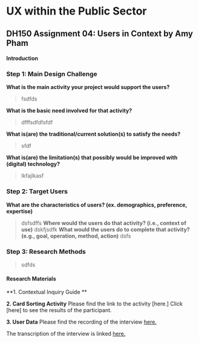 # UX within the Public Sector 
## DH150 Assignment 04: Users in Context by Amy Pham 

#### Introduction

### Step 1: Main Design Challenge 
**What is the main activity your project would support the users?**
> fsdfds

**What is the basic need involved for that activity?**
> dfffsdfdfsfdf

**What is(are) the traditional/current solution(s) to satisfy the needs?**
> sfdf

**What is(are) the limitation(s) that possibly would be improved with (digital) technology?**
> lkfajlkasf

### Step 2: Target Users 
**What are the characteristics of users? (ex. demographics, preference, expertise)** 
> dsfsdffs
**Where would the users do that activity? (i.e., context of use)**
> dskfjsdfk
**What would the users do to complete that activity? (e.g., goal, operation, method, action)**
> dsfs

### Step 3: Research Methods 
> sdfds

#### Research Materials 
**1. Contextual Inquiry Guide **

**2. Card Sorting Activity** 
Please find the link to the activity [here.]
Click [here] to see the results of the participant. 

**3. User Data** 
Please find the recording of the interview [here.](https://drive.google.com/file/d/1JZAkmsg6p2_Dt4AhY8BKIsLt6NdFx5c8/view?usp=sharing) 

The transcription of the interview is linked [here.](https://docs.google.com/document/d/1BfSFcyaIz3mp4_93gi9Huvv2ew0M4AF0zqcbXyLTgBY/edit?usp=sharing) 



 

